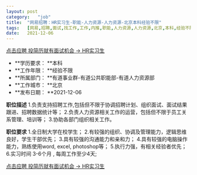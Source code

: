 ```yaml
---
layout:	post
category:	"job"
title:	"网易招聘：HR实习生-职能-人力资源-人力资源-北京本科经验不限"
tags:	[网易,招聘,面试,找工作,工作,内推,职能,人力资源,人力资源,北京,本科,经验不限]
date:	2021-12-06
---
```


[点击应聘 投简历就有面试机会 -> HR实习生](http://mobile.bole.netease.com/bole/boleDetail?id=6259&employeeId=346f03c3cda5f04c&key=all)



- **学历要求： **本科
- **工作年限： **经验不限
- **所属部门： **有道事业群-有道公共职能部-有道人力资源部
- **工作城市： **北京
- **发布日期： **2021-12-06



**职位描述**
1.负责支持招聘工作,包括但不限于协调招聘计划、组织面试、面试结果跟进、招聘数据统计等； 
2.负责人力资源相关工作的运营，包括但不限于员工关系管理、培训等； 
3.协助各部门组织相关工作。



**职位要求**
1.全日制大学在校学生； 
2.有较强的组织、协调及管理能力，逻辑思维良好，学生干部优先； 
3.具有较强的沟通能力和亲和力； 
4.具有较强的电脑操作能力，熟练使用word, excel, photoshop等； 
5.执行力强，有相关经验者优先； 
6.实习时间 3-6个月 , 每周工作至少4天;



[点击应聘 投简历就有面试机会 -> HR实习生](http://mobile.bole.netease.com/bole/boleDetail?id=6259&employeeId=346f03c3cda5f04c&key=all)